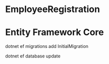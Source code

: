 # EmployeeRegistration

# Entity Framework Core
dotnet ef migrations add InitialMigration

dotnet ef database update